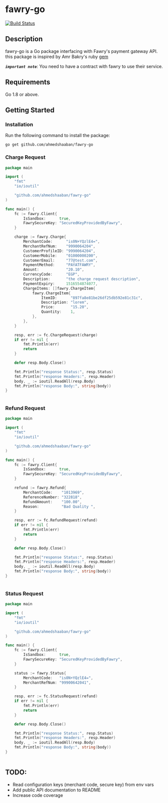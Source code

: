 # fawry-go

[![Build Status](https://travis-ci.com/fawry-api/fawry-go.svg?branch=master)](https://travis-ci.com/fawry-api/fawry-go)

## Description

fawry-go is a Go package interfacing with Fawry's payment gateway API. this package is inspired by Amr Bakry's ruby [gem](https://github.com/fawry-api/fawry "fawry-ruby§")

_**`important note`**_: You need to have a contract with fawry to use their service.

## Requirements

Go 1.8 or above.

## Getting Started

### Installation

Run the following command to install the package:
```
go get github.com/ahmedshaaban/fawry-go
```

### Charge Request

```go
package main

import (
    "fmt"
    "io/ioutil"

    "github.com/ahmedshaaban/fawry-go"
)

func main() {
    fc := fawry.Client{
        IsSandbox:      true,
        FawrySecureKey: "SecuredKeyProvidedByFawry",
    }

    charge := fawry.Charge{
        MerchantCode:      "is0N+YQzlE4=",
        MerchantRefNum:    "9990064204",
        CustomerProfileID: "9990064204",
        CustomerMobile:    "01000000200",
        CustomerEmail:     "77@test.com",
        PaymentMethod:     "PAYATFAWRY",
        Amount:            "20.10",
        CurrencyCode:      "EGP",
        Description:       "the charge request description",
        PaymentExpiry:     1516554874077,
        ChargeItems: []fawry.ChargeItem{
            fawry.ChargeItem{
                ItemID:      "897fa8e81be26df25db592e81c31c",
                Description: "lorem",
                Price:       "15.20",
                Quantity:    1,
            },
        },
    }

    resp, err := fc.ChargeRequest(charge)
    if err != nil {
        fmt.Println(err)
        return
    }

    defer resp.Body.Close()

    fmt.Println("response Status:", resp.Status)
    fmt.Println("response Headers:", resp.Header)
    body, _ := ioutil.ReadAll(resp.Body)
    fmt.Println("response Body:", string(body))
}
    
```

### Refund Request

```go
package main

import (
    "fmt"
    "io/ioutil"

    "github.com/ahmedshaaban/fawry-go"
)

func main() {
    fc := fawry.Client{
        IsSandbox:      true,
        FawrySecureKey: "SecuredKeyProvidedByFawry",
    }

    refund := fawry.Refund{
        MerchantCode:    "1013969",
        ReferenceNumber: "322818",
        RefundAmount:    "100.00",
        Reason:          "Bad Quality ",
    }

    resp, err := fc.RefundRequest(refund)
    if err != nil {
        fmt.Println(err)
        return
    }

    defer resp.Body.Close()

    fmt.Println("response Status:", resp.Status)
    fmt.Println("response Headers:", resp.Header)
    body, _ := ioutil.ReadAll(resp.Body)
    fmt.Println("response Body:", string(body))
}
    
```

### Status Request

```go
package main

import (
    "fmt"
    "io/ioutil"

    "github.com/ahmedshaaban/fawry-go"
)

func main() {
    fc := fawry.Client{
        IsSandbox:      true,
        FawrySecureKey: "SecuredKeyProvidedByFawry",
    }

    status := fawry.Status{
        MerchantCode:   "is0N+YQzlE4=",
        MerchantRefNum: "99900642041",
    }

    resp, err := fc.StatusRequest(refund)
    if err != nil {
        fmt.Println(err)
        return
    }

    defer resp.Body.Close()

    fmt.Println("response Status:", resp.Status)
    fmt.Println("response Headers:", resp.Header)
    body, _ := ioutil.ReadAll(resp.Body)
    fmt.Println("response Body:", string(body))
}
    
```

## TODO:
- Read configuration keys (merchant code, secure key) from env vars
- Add public API documentation to README
- Increase code coverage
